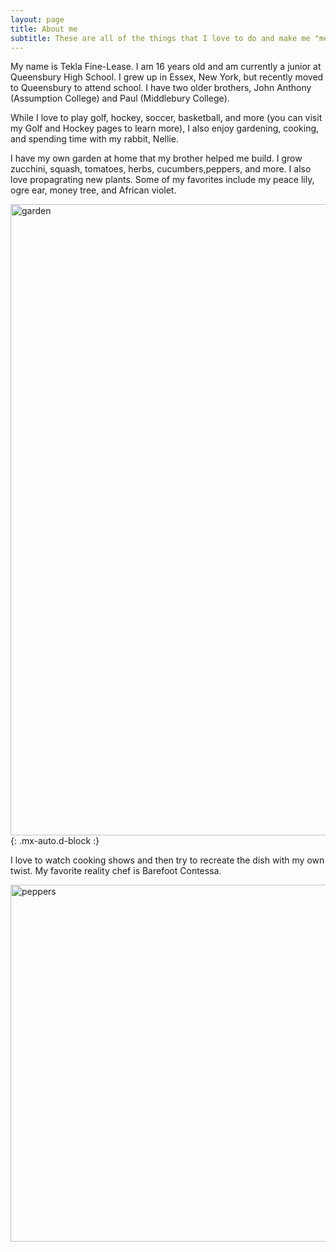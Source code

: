 ```yaml
---
layout: page
title: About me
subtitle: These are all of the things that I love to do and make me "me."
---
```


My name is Tekla Fine-Lease. I am 16 years old and am currently a junior at Queensbury High School. I grew up in Essex, New York, but recently moved to Queensbury to attend school. I have two older brothers, John Anthony (Assumption College) and Paul (Middlebury College).

While I love to play golf, hockey, soccer, basketball, and more (you can visit my Golf and Hockey pages to learn more), I also enjoy gardening, cooking, and spending time with my rabbit, Nellie. 

I have my own garden at home that my brother helped me build. I grow zucchini, squash, tomatoes, herbs, cucumbers,peppers, and more. I also love propagrating new plants. Some of my favorites include my peace lily, ogre ear, money tree, and African violet. 


<img width="1010" alt="garden" src="https://user-images.githubusercontent.com/122045871/216206290-e8c0acdc-7588-4e7b-ba00-b7cd531aefed.png">{: .mx-auto.d-block :}

I love to watch cooking shows and then try to recreate the dish with my own twist. My favorite reality chef is Barefoot Contessa. 

<img width="571" alt="peppers" src="https://user-images.githubusercontent.com/122045871/216206343-ba7297bd-9959-4a5f-94e7-21bdf7079e38.png">
